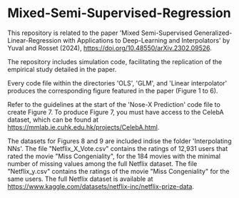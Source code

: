 # Mixed-Semi-Supervised-Regression
This repository is related to the paper 'Mixed Semi-Supervised Generalized-Linear-Regression with Applications to Deep-Learning and Interpolators' by Yuval and Rosset (2024), https://doi.org/10.48550/arXiv.2302.09526.

The repository includes simulation code, facilitating the replication of the empirical study detailed in the paper.


Every code file within the directories 'OLS', 'GLM', and 'Linear interpolator' produces the corresponding figure featured in the paper (Figure 1 to 6).



Refer to the guidelines at the start of the 'Nose-X Prediction' code file to create Figure 7. To produce Figure 7, you must have access to the CelebA dataset, which can be found at https://mmlab.ie.cuhk.edu.hk/projects/CelebA.html. 


The datasets for Figures 8 and 9 are included indise the folder 'Interpolating NNs'. The file "Netflix_X_Vote.csv" contains the ratings of 12,931 users that rated the movie "Miss Congeniality", for the 184 movies with the minimal number of missing values among the full Netflix dataset. The file "Netflix_y.csv" contains the ratings of the movie "Miss Congeniality" for the same users. The full Netflix dataset is available at https://www.kaggle.com/datasets/netflix-inc/netflix-prize-data.
